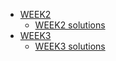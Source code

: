 - [WEEK2](https://csc215.jpkit.us/WEEK2/)
	- [WEEK2 solutions](https://csc215.jpkit.us/WEEK2/solutions/)
- [WEEK3](https://csc215.jpkit.us/WEEK3/)
	- [WEEK3 solutions](https://csc215.jpkit.us/WEEK3/solutions/)